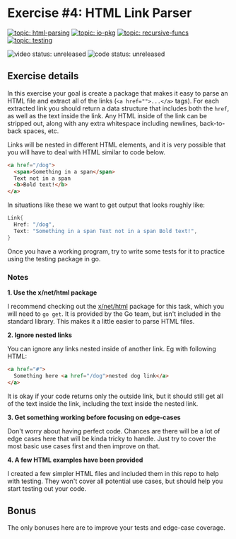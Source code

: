 # Exercise #4: HTML Link Parser

[![topic: html-parsing](https://img.shields.io/badge/topic-html%20parsing-green.svg?style=flat-square)](https://github.com/search?q=topic%3Ahtml-parsing+org%3Agophercises&type=Repositories)
[![topic: io-pkg](https://img.shields.io/badge/topic-io%20pkg-green.svg?style=flat-square)](https://github.com/search?q=topic%3Aio-pkg+org%3Agophercises&type=Repositories)
[![topic: recursive-funcs](https://img.shields.io/badge/topic-recursive%20funcs-green.svg?style=flat-square)](https://github.com/search?q=topic%3Arecursive-funcs+org%3Agophercises&type=Repositories)
[![topic: testing](https://img.shields.io/badge/topic-testing-green.svg?style=flat-square)](https://github.com/search?q=topic%3Atesting+org%3Agophercises&type=Repositories)

![video status: unreleased](https://img.shields.io/badge/video%20status-unreleased-red.svg?style=flat-square)
![code status: unreleased](https://img.shields.io/badge/code%20status-unreleased-red.svg?style=flat-square)

## Exercise details

In this exercise your goal is create a package that makes it easy to parse an HTML file and extract all of the links (`<a href="">...</a>` tags). For each extracted link you should return a data structure that includes both the `href`, as well as the text inside the link. Any HTML inside of the link can be stripped out, along with any extra whitespace including newlines, back-to-back spaces, etc.

Links will be nested in different HTML elements, and it is very possible that you will have to deal with HTML similar to code below.

```html
<a href="/dog">
  <span>Something in a span</span>
  Text not in a span
  <b>Bold text!</b>
</a>
```

In situations like these we want to get output that looks roughly like:

```go
Link{
  Href: "/dog",
  Text: "Something in a span Text not in a span Bold text!",
}
```

Once you have a working program, try to write some tests for it to practice using the testing package in go.


### Notes

**1. Use the x/net/html package**

I recommend checking out the [x/net/html](https://godoc.org/golang.org/x/net/html) package for this task, which you will need to `go get`. It is provided by the Go team, but isn't included in the standard library. This makes it a little easier to parse HTML files.


**2. Ignore nested links**

You can ignore any links nested inside of another link. Eg with following HTML:

```html
<a href="#">
  Something here <a href="/dog">nested dog link</a>
</a>
```

It is okay if your code returns only the outside link, but it should still get all of the text inside the link, including the text inside the nested link.

**3. Get something working before focusing on edge-cases**

Don't worry about having perfect code. Chances are there will be a lot of edge cases here that will be kinda tricky to handle. Just try to cover the most basic use cases first and then improve on that.

**4. A few HTML examples have been provided**

I created a few simpler HTML files and included them in this repo to help with testing. They won't cover all potential use cases, but should help you start testing out your code.

## Bonus

The only bonuses here are to improve your tests and edge-case coverage.
